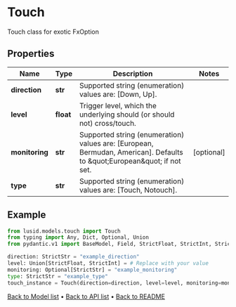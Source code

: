 # Touch

Touch class for exotic FxOption
## Properties
Name | Type | Description | Notes
------------ | ------------- | ------------- | -------------
**direction** | **str** | Supported string (enumeration) values are: [Down, Up]. | 
**level** | **float** | Trigger level, which the underlying should (or should not) cross/touch. | 
**monitoring** | **str** | Supported string (enumeration) values are: [European, Bermudan, American].  Defaults to \&quot;European\&quot; if not set. | [optional] 
**type** | **str** | Supported string (enumeration) values are: [Touch, Notouch]. | 
## Example

```python
from lusid.models.touch import Touch
from typing import Any, Dict, Optional, Union
from pydantic.v1 import BaseModel, Field, StrictFloat, StrictInt, StrictStr, constr

direction: StrictStr = "example_direction"
level: Union[StrictFloat, StrictInt] = # Replace with your value
monitoring: Optional[StrictStr] = "example_monitoring"
type: StrictStr = "example_type"
touch_instance = Touch(direction=direction, level=level, monitoring=monitoring, type=type)

```

[Back to Model list](../README.md#documentation-for-models) &#8226; [Back to API list](../README.md#documentation-for-api-endpoints) &#8226; [Back to README](../README.md)

